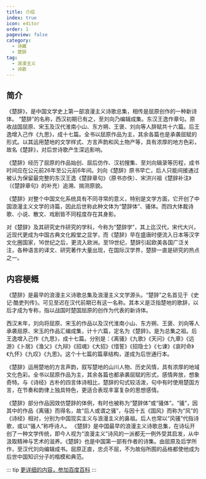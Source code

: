 ```yaml
---
title: 介绍
index: true
icon: editor
order: 1
pageview: false
category:
  - 诗藏
  - 楚辞
tag:
  - 浪漫主义
  - 诗歌
---
```


## 简介

《楚辞》，是中国文学史上第一部浪漫主义诗歌总集，相传是屈原创作的一种新诗体。  “楚辞”的名称，西汉初期已有之，至刘向乃编辑成集。东汉王逸作章句。原收战国屈原、宋玉及汉代淮南小山、东方朔、王褒、刘向等人辞赋共十六篇。后王逸增入己作《九思》，成十七篇。全书以屈原作品为主，其余各篇也是承袭屈赋的形式。以其运用楚地的文学样式、方言声韵和风土物产等，具有浓厚的地方色彩，故名《楚辞》，对后世诗歌产生深远影响。  

《楚辞》经历了屈原的作品始创、屈后仿作、汉初搜集、至刘向辑录等历程，成书时间应在公元前26年至公元前6年间。刘向《楚辞》原书早亡，后人只能间接通过被认为保留最完整的东汉王逸《楚辞章句》（原书亦佚）、宋洪兴祖《楚辞补注》（《楚辞章句》的补充）追溯、揣测原貌。  

《楚辞》对整个中国文化系统具有不同寻常的意义，特别是文学方面，它开创了中国浪漫主义文学的诗篇，因此后世称此种文体为“楚辞体”、骚体。而四大体裁诗歌、小说、散文、戏剧皆不同程度存在其身影。  

对《楚辞》及其研究史作研究的学科，今称为“楚辞学”，其上迄汉代，宋代大兴，近现代更成为中国古典文化殿堂之显学，而《楚辞》早在盛唐时便流入日本等汉字文化圈国家，16世纪之后，更流入欧洲。至19世纪，楚辞引起欧美各国广泛关注，各种语言的译文、研究著作大量出现，在国际汉学界，楚辞一直是研究的热点之一。  

## 内容梗概 

《楚辞》是最早的浪漫主义诗歌总集及浪漫主义文学源头。“楚辞”之名首见于《史记·酷吏列传》。可见至迟在汉代前期已有这一名称。其本义是泛指楚地的歌辞，以后才成为专称，指以战国时楚国屈原的创作为代表的新诗体。  

西汉末年，刘向将屈原、宋玉的作品以及汉代淮南小山、东方朔、王褒、刘向等人承袭屈原、宋玉的作品汇编成集，计十六篇，定名为《楚辞》。是为总集之祖。后王逸增入己作《九思》，成十七篇。分别是：《离骚》《九歌》《天问》《九章》《远游》《卜居》《渔父》《九辩》《招魂》《大招》《惜誓》《招隐士》《七谏》《哀时命》《九怀》《九叹》《九思》。这个十七篇的篇章结构，遂成为后世通行本。  

《楚辞》运用楚地的方言声韵，叙写楚地的山川人物、历史风情，具有浓厚的地域文化色彩。全书以屈原作品为主，其余各篇也都承袭屈赋的形式，感情奔放，想象奇特。与《诗经》古朴的四言体诗相比，楚辞的句式较活泼，句中有时使用楚国方言，在节奏和韵律上独具特色，更适合表现丰富复杂的思想感情。  

《楚辞》部分作品因效仿楚辞的体例，有时也被称为“楚辞体”或“骚体”。“骚”，因其中的作品《离骚》而得名，故“后人或谓之骚”，与因十五《国风》而称为“风”的《诗经》相对，分别为中国现实主义与浪漫主义的鼻祖。后人也常以“风骚”代指诗歌，或以“骚人”称呼诗人。
《楚辞》是中国最早的浪漫主义诗歌总集，在诗坛开创了一种文学传统，即今人视为“浪漫主义”诗风的一派都无一例外受其启发，从中汲取精神与艺术的滋养。《楚辞》也是中国第一部有作者的诗集。由屈原及后学所作，至汉代刘向编辑成书。屈原正直，忠贞不屈，不为故俗所囿的品格都使他成为后世中国知识分子的楷模和典范。  

::: tip
[更详细的内容，参加百度百科](https://baike.baidu.com/item/%E6%A5%9A%E8%BE%9E/291160)
:::
